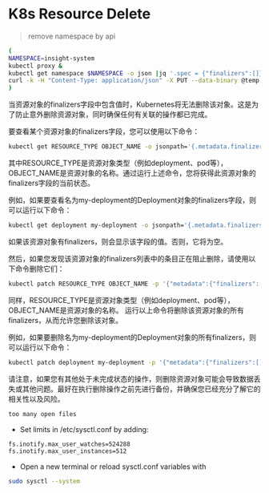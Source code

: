 # K8s Resource Delete

> remove namespace by api

```bash
(
NAMESPACE=insight-system
kubectl proxy &
kubectl get namespace $NAMESPACE -o json |jq '.spec = {"finalizers":[]}' >temp.json
curl -k -H "Content-Type: application/json" -X PUT --data-binary @temp.json 127.0.0.1:8001/api/v1/namespaces/$NAMESPACE/finalize
)
```

当资源对象的finalizers字段中包含值时，Kubernetes将无法删除该对象。这是为了防止意外删除资源对象，同时确保任何有关联的操作都已完成。

要查看某个资源对象的finalizers字段，您可以使用以下命令：

```bash
kubectl get RESOURCE_TYPE OBJECT_NAME -o jsonpath='{.metadata.finalizers}'
```

其中RESOURCE_TYPE是资源对象类型（例如deployment、pod等），OBJECT_NAME是资源对象的名称。通过运行上述命令，您将获得此资源对象的finalizers字段的当前状态。

例如，如果要查看名为my-deployment的Deployment对象的finalizers字段，则可以运行以下命令：

```bash
kubectl get deployment my-deployment -o jsonpath='{.metadata.finalizers}'
```

如果该资源对象有finalizers，则会显示该字段的值。否则，它将为空。

然后，如果您发现该资源对象的finalizers列表中的条目正在阻止删除，请使用以下命令删除它们：

```bash
kubectl patch RESOURCE_TYPE OBJECT_NAME -p '{"metadata":{"finalizers":[]}}' --type=merge
```

同样，RESOURCE_TYPE是资源对象类型（例如deployment、pod等），OBJECT_NAME是资源对象的名称。 运行以上命令将删除该资源对象的所有finalizers，从而允许您删除该对象。

例如，如果要删除名为my-deployment的Deployment对象的所有finalizers，则可以运行以下命令：

```bash
kubectl patch deployment my-deployment -p '{"metadata":{"finalizers":[]}}' --type=merge
```

请注意，如果您有其他处于未完成状态的操作，则删除资源对象可能会导致数据丢失或其他问题。最好在执行删除操作之前先进行备份，并确保您已经充分了解它的相关性以及风险。


```bash
too many open files
```

- Set limits in /etc/sysctl.conf by adding:

```bash
fs.inotify.max_user_watches=524288
fs.inotify.max_user_instances=512
```

- Open a new terminal or reload sysctl.conf variables with

```bash
sudo sysctl --system
```